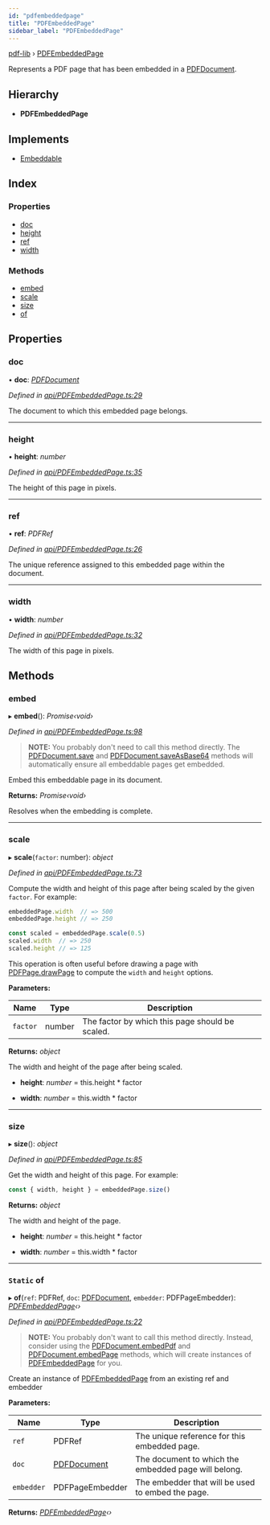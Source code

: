 ```yaml
---
id: "pdfembeddedpage"
title: "PDFEmbeddedPage"
sidebar_label: "PDFEmbeddedPage"
---
```


[pdf-lib](../index.md) › [PDFEmbeddedPage](pdfembeddedpage.md)

Represents a PDF page that has been embedded in a [PDFDocument](pdfdocument.md).

## Hierarchy

* **PDFEmbeddedPage**

## Implements

* [Embeddable](../interfaces/embeddable.md)

## Index

### Properties

* [doc](pdfembeddedpage.md#doc)
* [height](pdfembeddedpage.md#height)
* [ref](pdfembeddedpage.md#ref)
* [width](pdfembeddedpage.md#width)

### Methods

* [embed](pdfembeddedpage.md#embed)
* [scale](pdfembeddedpage.md#scale)
* [size](pdfembeddedpage.md#size)
* [of](pdfembeddedpage.md#static-of)

## Properties

###  doc

• **doc**: *[PDFDocument](pdfdocument.md)*

*Defined in [api/PDFEmbeddedPage.ts:29](https://github.com/Hopding/pdf-lib/blob/e16420f/src/api/PDFEmbeddedPage.ts#L29)*

The document to which this embedded page belongs.

___

###  height

• **height**: *number*

*Defined in [api/PDFEmbeddedPage.ts:35](https://github.com/Hopding/pdf-lib/blob/e16420f/src/api/PDFEmbeddedPage.ts#L35)*

The height of this page in pixels.

___

###  ref

• **ref**: *PDFRef*

*Defined in [api/PDFEmbeddedPage.ts:26](https://github.com/Hopding/pdf-lib/blob/e16420f/src/api/PDFEmbeddedPage.ts#L26)*

The unique reference assigned to this embedded page within the document.

___

###  width

• **width**: *number*

*Defined in [api/PDFEmbeddedPage.ts:32](https://github.com/Hopding/pdf-lib/blob/e16420f/src/api/PDFEmbeddedPage.ts#L32)*

The width of this page in pixels.

## Methods

###  embed

▸ **embed**(): *Promise‹void›*

*Defined in [api/PDFEmbeddedPage.ts:98](https://github.com/Hopding/pdf-lib/blob/e16420f/src/api/PDFEmbeddedPage.ts#L98)*

> **NOTE:** You probably don't need to call this method directly. The
> [PDFDocument.save](pdfdocument.md#save) and [PDFDocument.saveAsBase64](pdfdocument.md#saveasbase64) methods will
> automatically ensure all embeddable pages get embedded.

Embed this embeddable page in its document.

**Returns:** *Promise‹void›*

Resolves when the embedding is complete.

___

###  scale

▸ **scale**(`factor`: number): *object*

*Defined in [api/PDFEmbeddedPage.ts:73](https://github.com/Hopding/pdf-lib/blob/e16420f/src/api/PDFEmbeddedPage.ts#L73)*

Compute the width and height of this page after being scaled by the
given `factor`. For example:
```js
embeddedPage.width  // => 500
embeddedPage.height // => 250

const scaled = embeddedPage.scale(0.5)
scaled.width  // => 250
scaled.height // => 125
```
This operation is often useful before drawing a page with
[PDFPage.drawPage](pdfpage.md#drawpage) to compute the `width` and `height` options.

**Parameters:**

Name | Type | Description |
------ | ------ | ------ |
`factor` | number | The factor by which this page should be scaled. |

**Returns:** *object*

The width and height of the page after being scaled.

* **height**: *number* = this.height * factor

* **width**: *number* = this.width * factor

___

###  size

▸ **size**(): *object*

*Defined in [api/PDFEmbeddedPage.ts:85](https://github.com/Hopding/pdf-lib/blob/e16420f/src/api/PDFEmbeddedPage.ts#L85)*

Get the width and height of this page. For example:
```js
const { width, height } = embeddedPage.size()
```

**Returns:** *object*

The width and height of the page.

* **height**: *number* = this.height * factor

* **width**: *number* = this.width * factor

___

### `Static` of

▸ **of**(`ref`: PDFRef, `doc`: [PDFDocument](pdfdocument.md), `embedder`: PDFPageEmbedder): *[PDFEmbeddedPage](pdfembeddedpage.md)‹›*

*Defined in [api/PDFEmbeddedPage.ts:22](https://github.com/Hopding/pdf-lib/blob/e16420f/src/api/PDFEmbeddedPage.ts#L22)*

> **NOTE:** You probably don't want to call this method directly. Instead,
> consider using the [PDFDocument.embedPdf](pdfdocument.md#embedpdf) and
> [PDFDocument.embedPage](pdfdocument.md#embedpage) methods, which will create instances of
> [PDFEmbeddedPage](pdfembeddedpage.md) for you.

Create an instance of [PDFEmbeddedPage](pdfembeddedpage.md) from an existing ref and embedder

**Parameters:**

Name | Type | Description |
------ | ------ | ------ |
`ref` | PDFRef | The unique reference for this embedded page. |
`doc` | [PDFDocument](pdfdocument.md) | The document to which the embedded page will belong. |
`embedder` | PDFPageEmbedder | The embedder that will be used to embed the page.  |

**Returns:** *[PDFEmbeddedPage](pdfembeddedpage.md)‹›*
